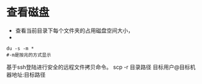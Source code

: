 # 查看磁盘

- 查看当前目录下每个文件夹的占用磁盘空间大小，
- 
```
du -s -m *
#-m是按兆的方式显示
```

基于ssh登陆进行安全的远程文件拷贝命令。
scp -r 目录路径 目标用户@目标机器地址:目标路径
